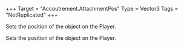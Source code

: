 +++
Target = "Accoutrement.AttachmentPos"
Type = Vector3
Tags = "NotReplicated"
+++

Sets the position of the object on the Player.	Sets the position of the object on the Player.